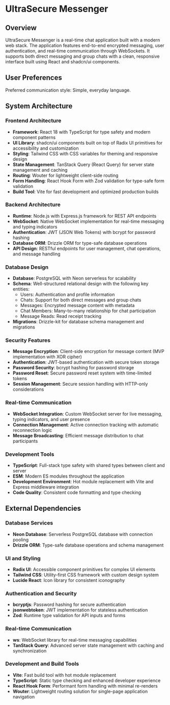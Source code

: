 # UltraSecure Messenger

## Overview

UltraSecure Messenger is a real-time chat application built with a modern web stack. The application features end-to-end encrypted messaging, user authentication, and real-time communication through WebSockets. It supports both direct messaging and group chats with a clean, responsive interface built using React and shadcn/ui components.

## User Preferences

Preferred communication style: Simple, everyday language.

## System Architecture

### Frontend Architecture
- **Framework**: React 18 with TypeScript for type safety and modern component patterns
- **UI Library**: shadcn/ui components built on top of Radix UI primitives for accessibility and customization
- **Styling**: Tailwind CSS with CSS variables for theming and responsive design
- **State Management**: TanStack Query (React Query) for server state management and caching
- **Routing**: Wouter for lightweight client-side routing
- **Form Handling**: React Hook Form with Zod validation for type-safe form validation
- **Build Tool**: Vite for fast development and optimized production builds

### Backend Architecture
- **Runtime**: Node.js with Express.js framework for REST API endpoints
- **WebSocket**: Native WebSocket implementation for real-time messaging and typing indicators
- **Authentication**: JWT (JSON Web Tokens) with bcrypt for password hashing
- **Database ORM**: Drizzle ORM for type-safe database operations
- **API Design**: RESTful endpoints for user management, chat operations, and message handling

### Database Design
- **Database**: PostgreSQL with Neon serverless for scalability
- **Schema**: Well-structured relational design with the following key entities:
  - Users: Authentication and profile information
  - Chats: Support for both direct messages and group chats
  - Messages: Encrypted message content with metadata
  - Chat Members: Many-to-many relationship for chat participation
  - Message Reads: Read receipt tracking
- **Migrations**: Drizzle-kit for database schema management and migrations

### Security Features
- **Message Encryption**: Client-side encryption for message content (MVP implementation with XOR cipher)
- **Authentication**: JWT-based authentication with secure token storage
- **Password Security**: bcrypt hashing for password storage
- **Password Reset**: Secure password reset system with time-limited tokens
- **Session Management**: Secure session handling with HTTP-only considerations

### Real-time Communication
- **WebSocket Integration**: Custom WebSocket server for live messaging, typing indicators, and user presence
- **Connection Management**: Active connection tracking with automatic reconnection logic
- **Message Broadcasting**: Efficient message distribution to chat participants

### Development Tools
- **TypeScript**: Full-stack type safety with shared types between client and server
- **ESM**: Modern ES modules throughout the application
- **Development Environment**: Hot module replacement with Vite and Express middleware integration
- **Code Quality**: Consistent code formatting and type checking

## External Dependencies

### Database Services
- **Neon Database**: Serverless PostgreSQL database with connection pooling
- **Drizzle ORM**: Type-safe database operations and schema management

### UI and Styling
- **Radix UI**: Accessible component primitives for complex UI elements
- **Tailwind CSS**: Utility-first CSS framework with custom design system
- **Lucide React**: Icon library for consistent iconography

### Authentication and Security
- **bcryptjs**: Password hashing for secure authentication
- **jsonwebtoken**: JWT implementation for stateless authentication
- **Zod**: Runtime type validation for API inputs and forms

### Real-time Communication
- **ws**: WebSocket library for real-time messaging capabilities
- **TanStack Query**: Advanced server state management with caching and synchronization

### Development and Build Tools
- **Vite**: Fast build tool with hot module replacement
- **TypeScript**: Static type checking and enhanced developer experience
- **React Hook Form**: Performant form handling with minimal re-renders
- **Wouter**: Lightweight routing solution for single-page application navigation